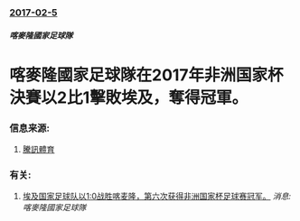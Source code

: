 ### [2017-02-5](/news/2017/02/5/index.md)

##### 喀麥隆國家足球隊
# 喀麥隆國家足球隊在2017年非洲国家杯決賽以2比1擊敗埃及，奪得冠軍。 




### 信息来源:

1. [騰訊體育](http://sports.qq.com/a/20170206/001462.htm)

### 有关:

1. [埃及国家足球队以1:0战胜喀麦隆，第六次获得非洲国家杯足球赛冠军。](/zh/news/2008/02/10/埃及国家足球队以1-0战胜喀麦隆-第六次获得非洲国家杯足球赛冠军.md) _消息: 喀麥隆國家足球隊_
